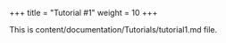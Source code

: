 +++
title = "Tutorial #1"
weight = 10
+++

This is content/documentation/Tutorials/tutorial1.md file.
